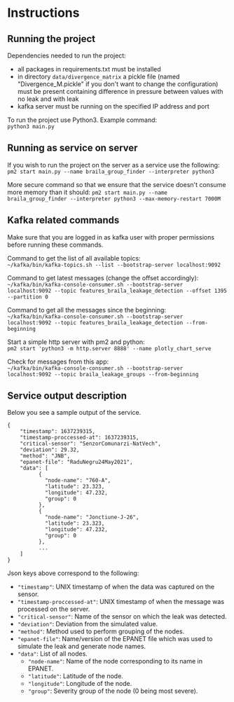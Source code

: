 # Instructions

## Running the project
Dependencies needed to run the project:
- all packages in requirements.txt must be installed
- in directory ```data/divergence_matrix``` a pickle file 
  (named "Divergence_M.pickle" if you don't want to change the configuration) 
  must be present containing difference in pressure between values with no 
  leak and with leak
- kafka server must be running on the specified IP address and port


To run the project use Python3. Example command:    
```python3 main.py```

## Running as service on server
If you wish to run the project on the server as a service use the following:    
```pm2 start main.py --name braila_group_finder --interpreter python3```

More secure command so that we ensure that the service doesn't consume more memory than it should:
```pm2 start main.py --name braila_group_finder --interpreter python3 --max-memory-restart 7000M```

## Kafka related commands
Make sure that you are logged in as kafka user with proper permissions before running these commands.  

Command to get the list of all available topics:   
```~/kafka/bin/kafka-topics.sh --list --bootstrap-server localhost:9092```

Command to get latest messages (change the offset accordingly):    
```~/kafka/bin/kafka-console-consumer.sh --bootstrap-server localhost:9092 --topic features_braila_leakage_detection --offset 1395 --partition 0```

Command to get all the messages since the beginning:   
```~/kafka/bin/kafka-console-consumer.sh --bootstrap-server localhost:9092 --topic features_braila_leakage_detection --from-beginning```

Start a simple http server with pm2 and python:   
```pm2 start 'python3 -m http.server 8888' --name plotly_chart_serve```

Check for messages from this app:    
```~/kafka/bin/kafka-console-consumer.sh --bootstrap-server localhost:9092 --topic braila_leakage_groups --from-beginning```

## Service output description

Below you see a sample output of the service.
```
{
    "timestamp": 1637239315,        
    "timestamp-proccessed-at": 1637239315,
    "critical-sensor": "SenzorComunarzi-NatVech",
    "deviation": 29.32,
    "method": "JNB",
    "epanet-file": "RaduNegru24May2021",
    "data": [
          {
            "node-name": "760-A",
            "latitude": 23.323,
            "longitude": 47.232,
            "group": 0
          },
          {
            "node-name": "Jonctiune-J-26",
            "latitude": 23.323,
            "longitude": 47.232,
            "group": 0
          },
          ...
    ]
}
```

Json keys above correspond to the following:
- `"timestamp"`: UNIX timestamp of when the data was captured on the sensor.
- `"timestamp-proccessed-at"`: UNIX timestamp of when the message was processed on the server.
- `"critical-sensor"`: Name of the sensor on which the leak was detected.
- `"deviation"`: Deviation from the simulated value.
- `"method"`: Method used to perform grouping of the nodes.
- `"epanet-file"`: Name/version of the EPANET file which was used to simulate the leak and generate node names.
- `"data"`: List of all nodes.
  - `"node-name"`: Name of the node corresponding to its name in EPANET.
  - `"latitude"`: Latitude of the node.
  - `"longitude"`: Longitude of the node.
  - `"group"`: Severity group of the node (0 being most severe).